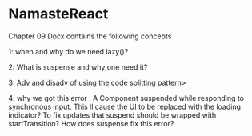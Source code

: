 # NamasteReact
Chapter 09
Docx contains the following concepts

1: when and why do we need lazy()?

2: What is suspense and why one need it?

3: Adv and disadv of using the code splitting pattern>

4: why we got this error : A Component suspended while responding to synchronous input. This ll cause the UI to be replaced with the loading indicator? To fix updates that suspend should be wrapped with startTransition? How does suspense fix this error?
